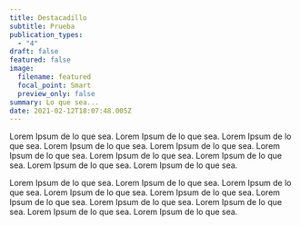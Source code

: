 ```yaml
---
title: Destacadillo
subtitle: Prueba
publication_types:
  - "4"
draft: false
featured: false
image:
  filename: featured
  focal_point: Smart
  preview_only: false
summary: Lo que sea...
date: 2021-02-12T18:07:48.005Z
---
```

Lorem Ipsum de lo que sea. Lorem Ipsum de lo que sea. Lorem Ipsum de lo que sea. Lorem Ipsum de lo que sea. Lorem Ipsum de lo que sea. Lorem Ipsum de lo que sea. Lorem Ipsum de lo que sea. Lorem Ipsum de lo que sea. Lorem Ipsum de lo que sea. Lorem Ipsum de lo que sea.



Lorem Ipsum de lo que sea. Lorem Ipsum de lo que sea. Lorem Ipsum de lo que sea. Lorem Ipsum de lo que sea. Lorem Ipsum de lo que sea. Lorem Ipsum de lo que sea. Lorem Ipsum de lo que sea. Lorem Ipsum de lo que sea. Lorem Ipsum de lo que sea. Lorem Ipsum de lo que sea.